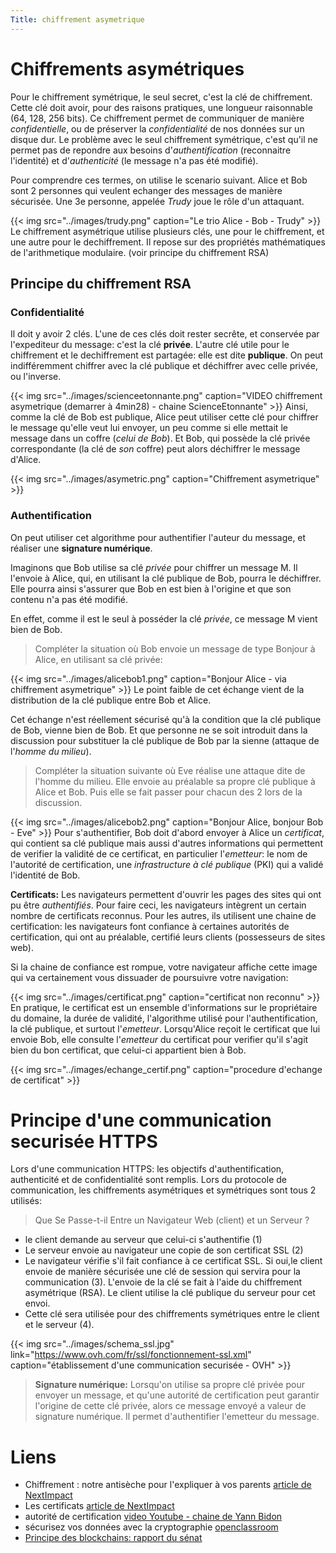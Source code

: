 ```yaml
---
Title: chiffrement asymetrique
---
```


# Chiffrements asymétriques
Pour le chiffrement symétrique, le seul secret, c'est la clé de chiffrement. Cette clé doit avoir, pour des raisons pratiques, une longueur raisonnable (64, 128, 256 bits). Ce chiffrement permet de communiquer de manière *confidentielle*, ou de préserver la *confidentialité* de nos données sur un disque dur. Le problème avec le seul chiffrement symétrique, c'est qu'il ne permet pas de repondre aux besoins d'*authentification* (reconnaitre l'identité) et d'*authenticité* (le message n'a pas été modifié).

Pour comprendre ces termes, on utilise le scenario suivant. Alice et Bob sont 2 personnes qui veulent echanger des messages de manière sécurisée. Une 3e personne, appelée *Trudy* joue le rôle d'un attaquant.

{{< img src="../images/trudy.png" caption="Le trio Alice - Bob - Trudy" >}}
Le chiffrement asymétrique utilise plusieurs clés, une pour le chiffrement, et une autre pour le dechiffrement. Il repose sur des propriétés mathématiques de l'arithmetique modulaire. (voir principe du chiffrement RSA)


## Principe du chiffrement RSA
### Confidentialité
Il doit y avoir 2 clés. L'une de ces clés doit rester secrête, et conservée par l'expediteur du message: c'est la clé **privée**. L'autre clé utile pour le chiffrement et le dechiffrement est partagée: elle est dite **publique**. On peut indifféremment chiffrer avec la clé publique et déchiffrer avec celle privée, ou l'inverse.

{{< img src="../images/scienceetonnante.png" caption="VIDEO chiffrement asymetrique (demarrer à 4min28) - chaine ScienceEtonnante" >}}
Ainsi, comme la clé de Bob est publique, Alice peut utiliser cette clé pour chiffrer le message qu'elle veut lui envoyer, un peu comme si elle mettait le message dans un coffre (*celui de Bob*). Et Bob, qui possède la clé privée correspondante (la clé de *son* coffre) peut alors déchiffrer le message d'Alice.

{{< img src="../images/asymetric.png" caption="Chiffrement asymetrique" >}}
### Authentification
On peut utiliser cet algorithme pour authentifier l'auteur du message, et réaliser une **signature numérique**.

Imaginons que Bob utilise sa clé *privée* pour chiffrer un message M. Il l'envoie à Alice, qui, en utilisant la clé publique de Bob, pourra le déchiffrer. Elle pourra ainsi s'assurer que Bob en est bien à l'origine et que son contenu n'a pas été modifié.

En effet, comme il est le seul à posséder la clé *privée*, ce message M vient bien de Bob.

> Compléter la situation où Bob envoie un message de type Bonjour à Alice, en utilisant sa clé privée:

{{< img src="../images/alicebob1.png" caption="Bonjour Alice - via chiffrement asymetrique" >}}
Le point faible de cet échange vient de la distribution de la clé publique entre Bob et Alice.

Cet échange n'est réellement sécurisé qu'à la condition que la clé publique de Bob, vienne bien de Bob. Et que personne ne se soit introduit dans la discussion pour substituer la clé publique de Bob par la sienne (attaque de l'*homme du milieu*). 

> Compléter la situation suivante où Eve réalise une attaque dite de l'homme du milieu. Elle envoie au préalable sa propre clé publique à Alice et Bob. Puis elle se fait passer pour chacun des 2 lors de la discussion.


{{< img src="../images/alicebob2.png" caption="Bonjour Alice, bonjour Bob - Eve" >}}
Pour s'authentifier, Bob doit d'abord envoyer à Alice un *certificat*, qui contient sa clé publique mais aussi d'autres informations qui permettent de verifier la validité de ce certificat, en particulier l'*emetteur*: le nom de l'autorité de certification, une *infrastructure à clé publique* (PKI) qui a validé l'identité de Bob.

**Certificats:** Les navigateurs permettent d'ouvrir les pages des sites qui ont pu être *authentifiés*. Pour faire ceci, les navigateurs intègrent un certain nombre de certificats reconnus. Pour les autres, ils utilisent une chaine de certification: les navigateurs font confiance à certaines autorités de certification, qui ont au préalable, certifié leurs clients (possesseurs de sites web).

Si la chaine de confiance est rompue, votre navigateur affiche cette image qui va certainement vous dissuader de poursuivre votre navigation:


{{< img src="../images/certificat.png" caption="certificat non reconnu" >}}
En pratique, le certificat est un ensemble d'informations sur le propriétaire du domaine, la durée de validité, l'algorithme utilisé pour l'authentification, la clé publique, et surtout l'*emetteur*. Lorsqu'Alice reçoit le certificat que lui envoie Bob, elle consulte l'*emetteur* du certificat pour verifier qu'il s'agit bien du bon certificat, que celui-ci appartient bien à Bob.

{{< img src="../images/echange_certif.png" caption="procedure d'echange de certificat" >}}
# Principe d'une communication securisée HTTPS
Lors d'une communication HTTPS: les objectifs d'authentification, authenticité et de confidentialité sont remplis. Lors du protocole de communication, les chiffrements asymétriques et symétriques sont tous 2 utilisés:

> Que Se Passe-t-il Entre un Navigateur Web (client) et un Serveur ?

* le client demande au serveur que celui-ci s'authentifie (1)
* Le serveur envoie au navigateur une copie de son certificat SSL (2)
* Le navigateur vérifie s'il fait confiance à ce certificat SSL. Si oui,le client envoie de manière sécurisée une clé de session qui servira pour la communication (3). L'envoie de la clé se fait à l'aide du chiffrement asymétrique (RSA). Le client utilise la clé publique du serveur pour cet envoi.
* Cette clé sera utilisée pour des chiffrements symétriques entre le client et le serveur (4).


{{< img src="../images/schema_ssl.jpg" link="https://www.ovh.com/fr/ssl/fonctionnement-ssl.xml" caption="établissement d'une communication securisée - OVH" >}}
> **Signature numérique:** Lorsqu'on utilise sa propre clé privée pour envoyer un message, et qu'une autorité de certification peut garantir l'origine de cette clé privée, alors ce message envoyé a valeur de signature numérique. Il permet d'authentifier l'emetteur du message.


# Liens
* Chiffrement : notre antisèche pour l'expliquer à vos parents [article de NextImpact](https://www.nextinpact.com/article/24930/99777-chiffrement-notre-antiseche-pour-expliquer-a-vos-parents)
* Les certificats [article de NextImpact](https://www.nextinpact.com/article/21092/97852-de-cacert-a-lets-encrypt-longue-route-vers-https-pour-tous)
* autorité de certification [video Youtube - chaine de Yann Bidon](https://www.youtube.com/watch?v=FSq-FXx5dxU)
* sécurisez vos données avec la cryptographie [openclassroom](https://openclassrooms.com/fr/courses/1757741-securisez-vos-donnees-avec-la-cryptographie/6031870-controlez-lintegrite-de-vos-messages#:~:text=L'int%C3%A9grit%C3%A9%20des%20donn%C3%A9es%20d%C3%A9signe,prot%C3%A9ger%20la%20confidentialit%C3%A9%20des%20donn%C3%A9es.)
* [Principe des blockchains: rapport du sénat](http://www.senat.fr/rap/r17-584/r17-584_mono.html#toc75)